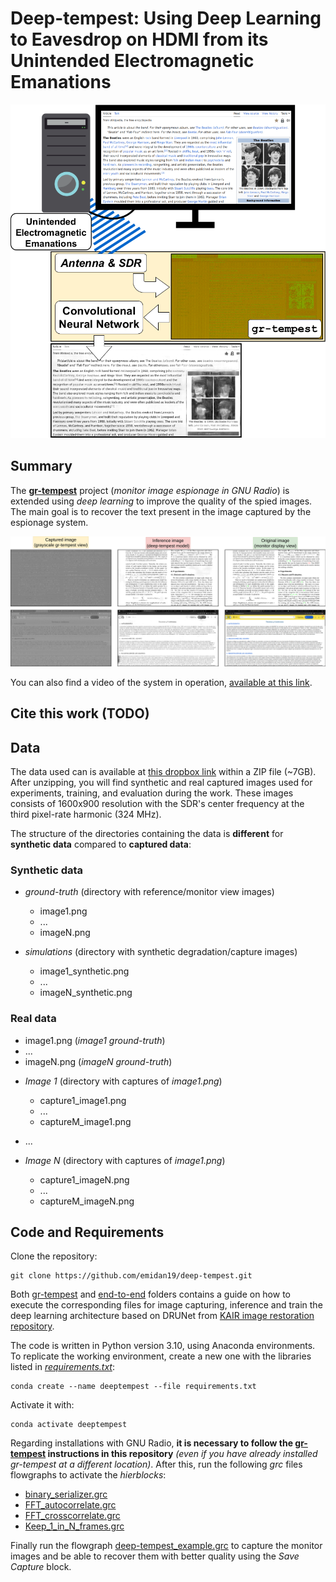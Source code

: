 # Deep-tempest:  Using Deep Learning to Eavesdrop on HDMI from its Unintended Electromagnetic Emanations

<img src="deep-tempest.png"/>

## Summary

The [**gr-tempest**](https://github.com/git-artes/gr-tempest) project (*monitor image espionage in GNU Radio*) is extended using *deep learning* to improve the quality of the spied images. The main goal is to recover the text present in the image captured by the espionage system. 

<img src="examples.png"/>

You can also find a video of the system in operation, [available at this link](https://www.youtube.com/watch?v=ig3NWg_Yzag).

## Cite this work (TODO)

## Data

The data used can is available at [this dropbox link](https://www.dropbox.com/scl/fi/7r2o8nbws45q30j5lkxjb/deeptempest_dataset.zip?rlkey=w7jvw275hu8tsyflgdkql7l1c&st=e8rdldz0&dl=0) within a ZIP file (~7GB). After unzipping, you will find synthetic and real captured images used for experiments, training, and evaluation during the work. These images consists of 1600x900 resolution with the SDR's center frequency at the third pixel-rate harmonic (324 MHz).

The structure of the directories containing the data is **different** for **synthetic data** compared to **captured data**:

### Synthetic data

* *ground-truth* (directory with reference/monitor view images)
    - image1.png
    - ...
    - imageN.png

* *simulations* (directory with synthetic degradation/capture images)
    - image1_synthetic.png
    - ...
    - imageN_synthetic.png

### Real data

- image1.png (*image1 ground-truth*)
- ...
- imageN.png (*imageN ground-truth*)

* *Image 1* (directory with captures of *image1.png*)
    - capture1_image1.png
    - ...
    - captureM_image1.png

* ...

* *Image N* (directory with captures of *image1.png*)
    - capture1_imageN.png
    - ...
    - captureM_imageN.png

## Code and Requirements

Clone the repository:

```shell
git clone https://github.com/emidan19/deep-tempest.git
```

Both [gr-tempest](./gr-tempest/) and [end-to-end](./end-to-end/) folders contains a guide on how to execute the corresponding files for image capturing, inference and train the deep learning architecture based on DRUNet from [KAIR image restoration repository](https://github.com/cszn/KAIR/tree/master).

The code is written in Python version 3.10, using Anaconda environments. To replicate the working environment, create a new one with the libraries listed in [*requirements.txt*](./requirements.txt):

```shell
conda create --name deeptempest --file requirements.txt
```

Activate it with:
```shell
conda activate deeptempest
```

Regarding installations with GNU Radio, **it is necessary to follow the [gr-tempest](./gr-tempest/README.md) instructions in this repository** *(even if you have already installed gr-tempest at a different location)*. After this, run the following *grc* files flowgraphs to activate the *hierblocks*:
- [binary_serializer.grc](./gr-tempest/examples/binary_serializer.grc)
- [FFT_autocorrelate.grc](./gr-tempest/examples/FFT_autocorrelate.grc)
- [FFT_crosscorrelate.grc](./gr-tempest/examples/FFT_crosscorrelate.grc)
- [Keep_1_in_N_frames.grc](./gr-tempest/examples/Keep_1_in_N_frames.grc)

Finally run the flowgraph [deep-tempest_example.grc](./gr-tempest/examples/deep-tempest_example.grc) to capture the monitor images and be able to recover them with better quality using the *Save Capture* block.
